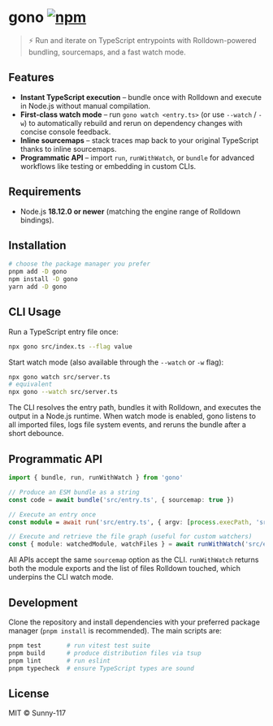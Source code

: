 # gono [![npm](https://img.shields.io/npm/v/gono.svg)](https://npmjs.com/package/gono)

> ⚡️ Run and iterate on TypeScript entrypoints with Rolldown-powered bundling, sourcemaps, and a fast watch mode.

## Features

- **Instant TypeScript execution** – bundle once with Rolldown and execute in Node.js without manual compilation.
- **First-class watch mode** – run `gono watch <entry.ts>` (or use `--watch` / `-w`) to automatically rebuild and rerun on dependency changes with concise console feedback.
- **Inline sourcemaps** – stack traces map back to your original TypeScript thanks to inline sourcemaps.
- **Programmatic API** – import `run`, `runWithWatch`, or `bundle` for advanced workflows like testing or embedding in custom CLIs.

## Requirements

- Node.js **18.12.0 or newer** (matching the engine range of Rolldown bindings).

## Installation

```bash
# choose the package manager you prefer
pnpm add -D gono
npm install -D gono
yarn add -D gono
```

## CLI Usage

Run a TypeScript entry file once:

```bash
npx gono src/index.ts --flag value
```

Start watch mode (also available through the `--watch` or `-w` flag):

```bash
npx gono watch src/server.ts
# equivalent
npx gono --watch src/server.ts
```

The CLI resolves the entry path, bundles it with Rolldown, and executes the output in a Node.js runtime. When watch mode is enabled, gono listens to all imported files, logs file system events, and reruns the bundle after a short debounce.

## Programmatic API

```ts
import { bundle, run, runWithWatch } from 'gono'

// Produce an ESM bundle as a string
const code = await bundle('src/entry.ts', { sourcemap: true })

// Execute an entry once
const module = await run('src/entry.ts', { argv: [process.execPath, 'src/entry.ts', '--flag'] })

// Execute and retrieve the file graph (useful for custom watchers)
const { module: watchedModule, watchFiles } = await runWithWatch('src/entry.ts')
```

All APIs accept the same `sourcemap` option as the CLI. `runWithWatch` returns both the module exports and the list of files Rolldown touched, which underpins the CLI watch mode.

## Development

Clone the repository and install dependencies with your preferred package manager (`pnpm install` is recommended). The main scripts are:

```bash
pnpm test       # run vitest test suite
pnpm build      # produce distribution files via tsup
pnpm lint       # run eslint
pnpm typecheck  # ensure TypeScript types are sound
```

## License

MIT © Sunny-117

